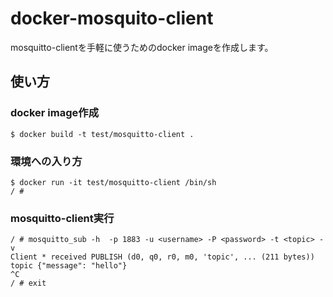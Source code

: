 # docker-mosquito-client

mosquitto-clientを手軽に使うためのdocker imageを作成します。

## 使い方

### docker image作成

```
$ docker build -t test/mosquitto-client .
```

### 環境への入り方

```
$ docker run -it test/mosquitto-client /bin/sh
/ #
```

### mosquitto-client実行

```
/ # mosquitto_sub -h  -p 1883 -u <username> -P <password> -t <topic> -v
Client * received PUBLISH (d0, q0, r0, m0, 'topic', ... (211 bytes))
topic {"message": "hello"}
^C
/ # exit
```
